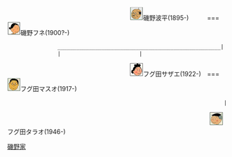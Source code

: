 　　　　　　　　　　　　　　　　　　　　![磯野波平](/images/I/Isono_Namihei_磯野波平_1895.png)磯野波平(1895-)　　　===　
![磯野フネ](/images/I/Isono_Fune_磯野フネ_1900x.png)磯野フネ(1900?-)

                    ____________________________________________________|
                    |                         | 
                                                                           
 　　　　　　　　　　　　　　　　　　　　![フグ田サザエ](/images/F/Fuguta_Sazae_フグ田サザエ_1922.png)フグ田サザエ(1922-)　===　
![フグ田マスオ](/images/F/Fuguta_Masuo_フグ田マスオ_1917.png)フグ田マスオ(1917-)

                                                                         |
               
　　　　　　　　　　　　　　　　　　　　　　　　　　　　　　　　　![フグ田タラオ](/images/F/Fuguta_Tarao_フグ田タラオ_1946.png)フグ田タラオ(1946-)

[磯野家](/Isono.md)
